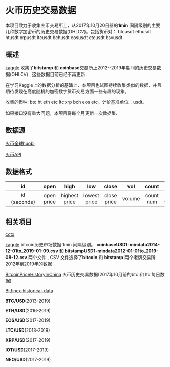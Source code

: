 # 火币历史交易数据
本项目致力于收集火币交易所上，从2017年10月20日器的**1min** 间隔级别的主要几种数字加密币的历史交易数据(OHLCV)。包括货币对： btcusdt ethusdt htusdt xrpusdt ltcusdt bchusdt eosusdt etcusdt bsvusdt

## 概述
[kaggle](https://www.kaggle.com/mczielinski/bitcoin-historical-data) 收集了**bitstamp** 和 **coinbase**交易所上2012--2019年期间的历史交易数据(OHLCV) , 这些数据目前已经不再更新. 

在学习Kaggle上的数据分析的基础上，本项目也试图持续收集类似的数据，并且期待发现在高度随机的加密数字货币交易方面一些有趣的现象。

收集的币种: btc ht eth etc ltc xrp bch eos etc。计价基准单位：usdt。

如果接口没有重大问题，本项目将每个月更新一次数据集.

## 数据源

[火币全球huobi](https://www.huobi.io)

[火币API](https://huobiapi.github.io/docs/)

## 数据格式

|     id     |     open     |     high     |     low     |     close     |     vol     |     count     |     amount     |
|:----------:|:----------:|:----------:|:----------:|:----------:|:----------:|:----------:|:----------:|
|     id（seconds）     |     open price     |     highest price     |     lowest price     |     close price     |     volume     |     count num     |     amount: sum(price*count)     |


## 相关项目

[cctx](https://github.com/ccxt/ccxt)

[kaggle](https://www.kaggle.com/mczielinski/bitcoin-historical-data) bitcoin历史市场数据 1min 间隔级别。
 **coinbaseUSD1-mindata2014-12-01to_2019-01-09.csv** 和 **bitstampUSD1-mindata2012-01-01to_2019-08-12.csv** 两个文件 , CSV 文件选择了**bitcoin** 和 **bitstamp** 两个老牌交易所2012年到2019年的数据

[BitcoinPriceHistoryInChina](https://github.com/speculatecat/BitcoinPriceHistoryInChina) 火币历史交易数据(2017年10月前的btc 和 ltc 每日数据)

[Bitfinex-historical-data](https://github.com/Zombie-3000/Bitfinex-historical-data)

**BTC/USD**(2013-2019)

**ETH/USD**(2016-2019)

**EOS/USD**(2017-2019)

**LTC/USD**(2013-2019)

**XRP/USD**(2017-2019)

**IOT/USD**(2017-2019)

**NEO/USD**(2017-2019)
